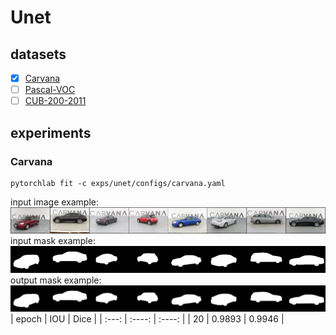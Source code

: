 # Unet
## datasets
- [x] [Carvana](https://www.kaggle.com/c/carvana-image-masking-challenge/overview)
- [ ] [Pascal-VOC](http://host.robots.ox.ac.uk/pascal/VOC/) 
- [ ] [CUB-200-2011](https://www.vision.caltech.edu/datasets/cub_200_2011/)

## experiments
### Carvana
```shell
pytorchlab fit -c exps/unet/configs/carvana.yaml
```
input image example:
![alt text](images/carvana/input_image.png)
input mask example:
![alt text](images/carvana/input_mask_colormap.png)
output mask example:
![alt text](images/carvana/output_mask_colormap.png)
| epoch |  IOU   |  Dice  |
| :---: | :----: | :----: |
|  20   | 0.9893 | 0.9946 |